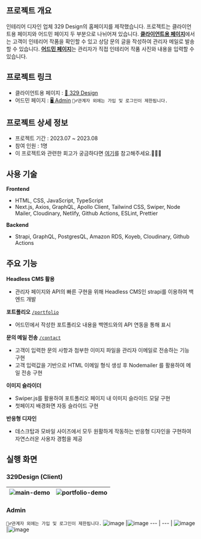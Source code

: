 ## 프로젝트 개요
인테리어 디자인 업체 329 Design의 홈페이지를 제작했습니다. 프로젝트는 클라이언트용 페이지와 어드민 페이지 두 부분으로 나뉘어져 있습니다. 
[**클라이언트용 페이지**](https://329design.co.kr)에서는 고객이 인테리어 작품을 확인할 수 있고 상담 문의 글을 작성하여 관리자 메일로 발송할 수 있습니다. [**어드민 페이지**](https://board-329design.koyeb.app/admin/auth/login)는 관리자가 직접 인테리어 작품 사진와 내용을 입력할 수 있습니다.

## 프로젝트 링크
- 클라이언트용 페이지 : [🏡 329 Design](https://329design.co.kr)
- 어드민 페이지 : [🖥️ Admin](https://board-329design.koyeb.app/admin/auth/login) `🙅‍♂️관계자 외에는 가입 및 로그인이 제한됩니다.`

## 프로젝트 상세 정보
- 프로젝트 기간 : 2023.07 ~ 2023.08
- 참여 인원 : 1명
- 이 프로젝트와 관련한 회고가 궁금하다면 [여기](https://www.notion.so/devjisoo/329-Design-9c026ab522d846ebb1efca5cc5193414?pvs=4#b4f9a373e189431f8a9535f25b0ca4d3)를 참고해주세요.🙇🏻‍♀️

## 사용 기술

**Frontend** 
- HTML, CSS, JavaScript, TypeScript
- Next.js, Axios, GraphQL, Apollo Client, Tailwind CSS, Swiper, Node Mailer, Cloudinary, Netlify, Github Actions, ESLint, Prettier

**Backend** 
- Strapi, GraphQL, PostgresQL, Amazon RDS, Koyeb, Cloudinary, Github Actions

## 주요 기능
**Headless CMS 활용**
* 관리자 페이지와 API의 빠른 구현을 위해 Headless CMS인 strapi를 이용하여 백엔드 개발 

**포트폴리오** [`/portfolio`](https://329design.co.kr/portfolio) 
* 어드민에서 작성한 포트폴리오 내용을 백엔드와의 API 연동을 통해 표시 

**문의 메일 전송** [`/contact`](https://329design.co.kr/contact) 
* 고객이 입력한 문의 사항과 첨부한 이미지 파일을 관리자 이메일로 전송하는 기능 구현 
* 고객 입력값을 기반으로 HTML 이메일 형식 생성 후 Nodemailer 를 활용하여 메일 전송 구현 

**이미지 슬라이더** 
* Swiper.js를 활용하여 포트폴리오 페이지 내 이미지 슬라이드 모달 구현 
* 첫페이지 배경화면 자동 슬라이드 구현 

**반응형 디자인**
- 데스크탑과 모바일 사이즈에서 모두 원활하게 작동하는 반응형 디자인을 구현하여 자연스러운 사용자 경험을 제공

## 실행 화면
### 329Design (Client)
![main-demo](https://github.com/329space/329design-frontend/assets/84840032/ed7cd2db-7de6-430c-aeca-fc229263109a) |![portfolio-demo](https://github.com/329space/329design-frontend/assets/84840032/7172fc6f-009c-4fa6-8265-91be80e143ab)
--- | --- | 

### Admin 
`🙅‍♂️관계자 외에는 가입 및 로그인이 제한됩니다.`
![image](https://github.com/329space/329design-frontend/assets/84840032/14c189ad-9e88-4c6b-bd82-0db1233a4490) |![image](https://github.com/329space/329design-frontend/assets/84840032/8c90093a-bf41-4be4-8093-61f5eacd8f2a) 
--- | --- |
![image](https://github.com/329space/329design-frontend/assets/84840032/f6fd84da-1996-49bf-9e08-8ddde656a99d) |![image](https://github.com/329space/329design-frontend/assets/84840032/6da0cd6b-8a6f-4226-8043-bfc48c5d1216)
